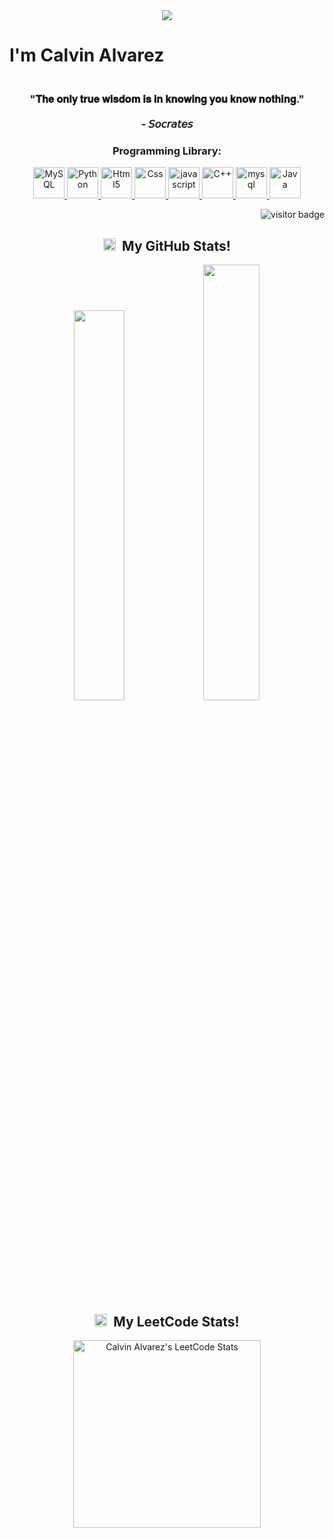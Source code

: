 <body>
  <div align="center">
    <img src="https://capsule-render.vercel.app/api?type=rounded&color=gradient&text=%20🎯%20Welcome%20to%20my%20GitHub%20profile%20🎯%20&fontAlign=50&fontSize=30&textBg=true" />
  </div>
  <h1 align="left">I'm Calvin Alvarez</h1>
  <h3 align="center">
    <br>"𝐓𝐡𝐞 𝐨𝐧𝐥𝐲 𝐭𝐫𝐮𝐞 𝐰𝐢𝐬𝐝𝐨𝐦 𝐢𝐬 𝐢𝐧 𝐤𝐧𝐨𝐰𝐢𝐧𝐠 𝐲𝐨𝐮 𝐤𝐧𝐨𝐰 𝐧𝐨𝐭𝐡𝐢𝐧𝐠."<br><br>- 𝘚𝘰𝘤𝘳𝘢𝘵𝘦𝘴
  </h3>
  <h3 align="center">Programming Library:</h3>
  <p align="center">
    <a href="https://www.mysql.com/" target="_blank">
      <img src="https://img.icons8.com/external-flat-juicy-fish/60/000000/external-sql-coding-and-development-flat-flat-juicy-fish.png" alt="MySQL" width="50" height="50"/>
    </a>
    <a href="https://www.python.org/" target="_blank">
      <img src="https://img.icons8.com/color/144/000000/python--v1.png" alt="Python" width="50" height="50"/>
    </a>
    <a href="https://www.w3.org/html/" target="_blank">
      <img src="https://img.icons8.com/color/144/000000/html-5--v1.png" alt="Html5" width="50" height="50"/>
    </a>
    <a href="https://www.w3schools.com/css/" target="_blank">
      <img src="https://img.icons8.com/color/150/000000/css3.png" alt="Css" width="50" height="50"/>
    </a>
    <a href="https://developer.mozilla.org/en-US/docs/Web/JavaScript" target="_blank">
      <img src="https://img.icons8.com/color/144/000000/javascript--v1.png" alt="javascript" width="50" height="50"/>
    </a>
    <a href="https://www.cplusplus.com/doc/tutorial/" target="_blank">
      <img src="https://img.icons8.com/color/144/000000/c-plus-plus-logo.png" alt="C++" width="50" height="50"/>
    </a>
    <a href="https://www.programiz.com/c-programming" target="_blank">
      <img src="https://img.icons8.com/color/144/000000/c-programming.png" alt="mysql" width="50" height="50"/>
    </a>
    <a href="https://www.java.com/en/" target="_blank">
      <img src="https://img.icons8.com/color/48/java-coffee-cup-logo--v1.png" alt="Java" width="50" height="50"/>
    </a>
  </p>
  <p align="right">
    <img src="https://visitor-badge.laobi.icu/badge?page_id=calvin-alvrz" alt="visitor badge"/>
  </p>
  <h2 align="center">
    <img src="https://i.giphy.com/media/IdyAQJVN2kVPNUrojM/giphy.webp" width="20"> &nbsp;My GitHub Stats!
  </h2>
  <p align="center">
    <img width="40%" src="https://github-readme-stats.vercel.app/api?username=calvin-alvrz&show_icons=true&theme=transparent" /> 
    <img width="42.28%" src="https://github-readme-streak-stats.herokuapp.com/?user=calvin-alvrz&theme=transparent" />
  </p>
  <h2 align="center">
    <img src="https://i.giphy.com/media/IdyAQJVN2kVPNUrojM/giphy.webp" width="20"> &nbsp;My LeetCode Stats!
  </h2>
  <p align="center">
    <a href="https://leetcode.com/calvin_alvrz/" target="_blank">
      <img title="Calvin Alvarez's LeetCode Stats" alt="Calvin Alvarez's LeetCode Stats" src="https://leetcard.jacoblin.cool/calvin_alvrz?theme=dark&font=DM%20Mono&ext=heatmap" width="300" />
    </a>
  </p>
